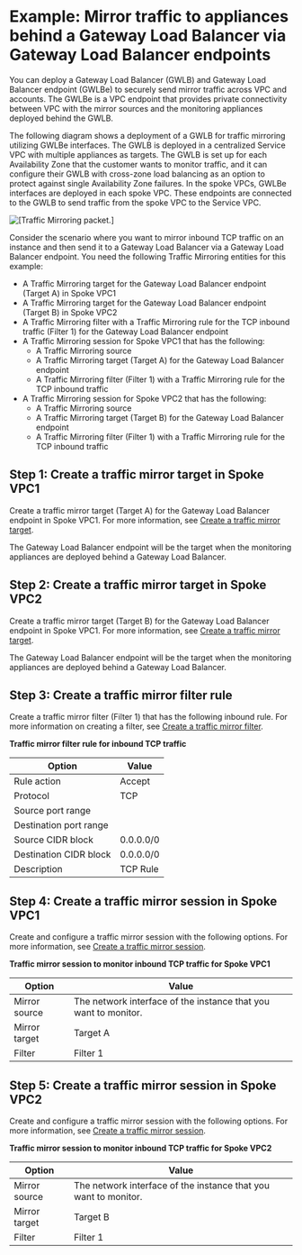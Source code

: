 # Example: Mirror traffic to appliances behind a Gateway Load Balancer via Gateway Load Balancer endpoints<a name="tm-example-glb-endpoints"></a>

You can deploy a Gateway Load Balancer \(GWLB\) and Gateway Load Balancer endpoint \(GWLBe\) to securely send mirror traffic across VPC and accounts\. The GWLBe is a VPC endpoint that provides private connectivity between VPC with the mirror sources and the monitoring appliances deployed behind the GWLB\. 

The following diagram shows a deployment of a GWLB for traffic mirroring utilizing GWLBe interfaces\. The GWLB is deployed in a centralized Service VPC with multiple appliances as targets\. The GWLB is set up for each Availability Zone that the customer wants to monitor traffic, and it can configure their GWLB with cross\-zone load balancing as an option to protect against single Availability Zone failures\. In the spoke VPCs, GWLBe interfaces are deployed in each spoke VPC\. These endpoints are connected to the GWLB to send traffic from the spoke VPC to the Service VPC\. 

![\[Traffic Mirroring packet.\]](http://docs.aws.amazon.com/vpc/latest/mirroring/images/traffic-mirroring-example-gwlb.png)

Consider the scenario where you want to mirror inbound TCP traffic on an instance and then send it to a Gateway Load Balancer via a Gateway Load Balancer endpoint\. You need the following Traffic Mirroring entities for this example: 
+ A Traffic Mirroring target for the Gateway Load Balancer endpoint \(Target A\) in Spoke VPC1
+ A Traffic Mirroring target for the Gateway Load Balancer endpoint \(Target B\) in Spoke VPC2
+ A Traffic Mirroring filter with a Traffic Mirroring rule for the TCP inbound traffic \(Filter 1\) for the Gateway Load Balancer endpoint
+ A Traffic Mirroring session for Spoke VPC1 that has the following:
  + A Traffic Mirroring source
  + A Traffic Mirroring target \(Target A\) for the Gateway Load Balancer endpoint
  + A Traffic Mirroring filter \(Filter 1\) with a Traffic Mirroring rule for the TCP inbound traffic
+ A Traffic Mirroring session for Spoke VPC2 that has the following:
  + A Traffic Mirroring source
  + A Traffic Mirroring target \(Target B\) for the Gateway Load Balancer endpoint
  + A Traffic Mirroring filter \(Filter 1\) with a Traffic Mirroring rule for the TCP inbound traffic

## Step 1: Create a traffic mirror target in Spoke VPC1<a name="step-create-glb-target-vpc1"></a>

Create a traffic mirror target \(Target A\) for the Gateway Load Balancer endpoint in Spoke VPC1\. For more information, see [Create a traffic mirror target](traffic-mirroring-target.md#create-traffic-mirroring-target)\. 

The Gateway Load Balancer endpoint will be the target when the monitoring appliances are deployed behind a Gateway Load Balancer\.

## Step 2: Create a traffic mirror target in Spoke VPC2<a name="step-create-glb-target-vpc2"></a>

Create a traffic mirror target \(Target B\) for the Gateway Load Balancer endpoint in Spoke VPC1\. For more information, see [Create a traffic mirror target](traffic-mirroring-target.md#create-traffic-mirroring-target)\. 

The Gateway Load Balancer endpoint will be the target when the monitoring appliances are deployed behind a Gateway Load Balancer\.

## Step 3: Create a traffic mirror filter rule<a name="step-create-glb-target-filter"></a>

Create a traffic mirror filter \(Filter 1\) that has the following inbound rule\. For more information on creating a filter, see [Create a traffic mirror filter](traffic-mirroring-filter.md#create-traffic-mirroring-filter)\. 


**Traffic mirror filter rule for inbound TCP traffic**  

| Option | Value | 
| --- | --- | 
| Rule action | Accept | 
| Protocol | TCP | 
| Source port range |  | 
| Destination port range |  | 
| Source CIDR block | 0\.0\.0\.0/0 | 
| Destination CIDR block | 0\.0\.0\.0/0 | 
| Description | TCP Rule | 

## Step 4: Create a traffic mirror session in Spoke VPC1<a name="step-create-session-vpc1"></a>

Create and configure a traffic mirror session with the following options\. For more information, see [Create a traffic mirror session](traffic-mirroring-session.md#create-traffic-mirroring-session)\.


**Traffic mirror session to monitor inbound TCP traffic for Spoke VPC1**  

| Option | Value | 
| --- | --- | 
| Mirror source | The network interface of the instance that you want to monitor\. | 
| Mirror target | Target A | 
| Filter | Filter 1 | 

## Step 5: Create a traffic mirror session in Spoke VPC2<a name="step-create-session-vpc2"></a>

Create and configure a traffic mirror session with the following options\. For more information, see [Create a traffic mirror session](traffic-mirroring-session.md#create-traffic-mirroring-session)\.


**Traffic mirror session to monitor inbound TCP traffic for Spoke VPC2**  

| Option | Value | 
| --- | --- | 
| Mirror source | The network interface of the instance that you want to monitor\. | 
| Mirror target | Target B | 
| Filter | Filter 1 | 